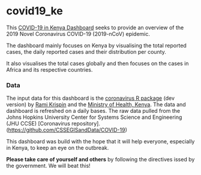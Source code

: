 # covid19_ke

 
 
This [COVID-19 in Kenya Dashboard](https://r-icntay.github.io/covid19_ke/) seeks to provide an overview of the 2019 Novel Coronavirus COVID-19 (2019-nCoV) epidemic.

The dashboard mainly focuses on Kenya by visualising the total reported cases, the daily reported cases and their distribution per county. 

It also visualises the total cases globally and then focuses on the cases in Africa and its respective countries.


### Data

The input data for this dashboard is the [coronavirus R package](https://github.com/RamiKrispin/coronavirus) (dev version) by [Rami Krispin](https://twitter.com/Rami_Krispin) and the [Ministry of Health, Kenya](http://www.health.go.ke/).
The data and dashboard is refreshed on a daily bases.
The raw data pulled from the Johns Hopkins University Center for Systems Science and Engineering (JHU CCSE) [Coronavirus repository].(https://github.com/CSSEGISandData/COVID-19)

This dashboard was build with the hope that it will help everyone, especially in Kenya, to keep an eye on the outbreak.

 **Please take care of yourself and others** by following the directives issed by the government. We will beat this!

